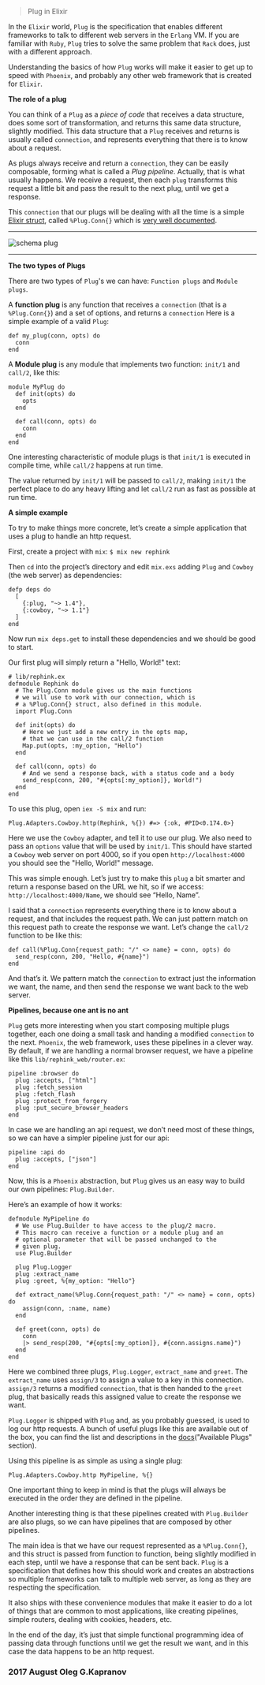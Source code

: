 > Plug in Elixir

In the `Elixir` world, `Plug` is the specification that enables different
frameworks to talk to different web servers in the `Erlang` VM.
If you are  familiar with `Ruby`, `Plug` tries to solve the same problem
that `Rack` does, just with a different approach.

Understanding the basics of how `Plug` works will make it easier to get up
to speed with `Phoenix`,  and probably any other web framework that is
created for `Elixir`.

**The role of a plug**

You can think of a `Plug` as a *piece of code* that receives a data
structure, does some sort of transformation, and returns this same data
structure, slightly modified. This data structure that a `Plug`
receives and returns is usually called `connection`, and represents
everything that there is to know about a request.

As plugs always receive and return a `connection`, they can be easily
composable, forming what is called a *Plug pipeline*. Actually, that is
what usually happens. We receive a request, then each `plug` transforms
this request a little bit and pass the result to the next plug, until
we get a response.

This `connection` that our plugs will be dealing with all the time is a
simple [Elixir struct][3], called `%Plug.Conn{}` which is [very well
documented][4].

***

![schema plug](plug.png "The schema plug")

***


**The two types of Plugs**

There are two types of `Plug`'s we can have: `Function plugs` and
`Module plugs`.

A **function plug** is any function that receives a `connection` (that
is a `%Plug.Conn{}`) and a set of options, and returns a `connection`
Here is a simple example of a valid `Plug`:

```
def my_plug(conn, opts) do
  conn
end
```

A **Module plug** is any module that implements two function: `init/1`
and `call/2`, like this:

```
module MyPlug do
  def init(opts) do
    opts
  end

  def call(conn, opts) do
    conn
  end
end
```

One interesting characteristic of module plugs is that `init/1` is
executed in compile time, while `call/2` happens at run time.

The value returned by `init/1` will be passed to `call/2`, making
`init/1` the perfect place to do any heavy lifting and let `call/2`
run as fast as possible at run time.

**A simple example**

To try to make things more concrete, let’s create a simple application
that uses a plug to handle an http request.

First, create a project with `mix`: `$ mix new rephink`

Then `cd` into the project’s directory and edit `mix.exs` adding `Plug`
and `Cowboy` (the web server) as dependencies:

```
defp deps do
  [
    {:plug, "~> 1.4"},
    {:cowboy, "~> 1.1"}
  ]
end
```

Now run `mix deps.get` to install these dependencies and we should be
good to start.

Our first plug will simply return a "Hello, World!" text:

```
# lib/rephink.ex
defmodule Rephink do
  # The Plug.Conn module gives us the main functions
  # we will use to work with our connection, which is
  # a %Plug.Conn{} struct, also defined in this module.
  import Plug.Conn

  def init(opts) do
    # Here we just add a new entry in the opts map,
    # that we can use in the call/2 function
    Map.put(opts, :my_option, "Hello")
  end

  def call(conn, opts) do
    # And we send a response back, with a status code and a body
    send_resp(conn, 200, "#{opts[:my_option]}, World!")
  end
end
```

To use this plug, open `iex -S mix` and run:

```
Plug.Adapters.Cowboy.http(Rephink, %{}) #=> {:ok, #PID<0.174.0>}
```

Here we use the `Cowboy` adapter, and tell it to use our plug. We also
need to pass an `options` value that will be used by `init/1`.
This should have started a `Cowboy` web server on port 4000, so if you
open `http://localhost:4000` you should see the "Hello, World!" message.

This was simple enough. Let’s just try to make this `plug` a bit smarter
and return a response based on the URL we hit, so if we access:
`http://localhost:4000/Name`, we should see “Hello, Name”.

I said that a `connection` represents everything there is to know about
a request, and that includes the request path. We can just pattern match
on this request path to create the response we want. Let’s change the
`call/2` function to be like this:

```
def call(%Plug.Conn{request_path: "/" <> name} = conn, opts) do
  send_resp(conn, 200, "Hello, #{name}")
end
```

And that’s it. We pattern match the `connection` to extract just the
information we want, the name, and then send the response we want back
to the web server.

**Pipelines, because one ant is no ant**

`Plug` gets more interesting when you start composing multiple plugs
together, each one doing a small task and handing a modified
`connection` to the next.
`Phoenix`, the web framework, uses these pipelines in a clever way. By
default, if we are handling a normal browser request, we have a pipeline
like this `lib/rephink_web/router.ex`:

```
pipeline :browser do
  plug :accepts, ["html"]
  plug :fetch_session
  plug :fetch_flash
  plug :protect_from_forgery
  plug :put_secure_browser_headers
end
```

In case we are handling an api request, we don’t need most of these
things, so we can have a simpler pipeline just for our api:

```
pipeline :api do
  plug :accepts, ["json"]
end
```

Now, this is a `Phoenix` abstraction, but `Plug` gives us an easy way to
build our own pipelines: `Plug.Builder`.

Here’s an example of how it works:

```
defmodule MyPipeline do
  # We use Plug.Builder to have access to the plug/2 macro.
  # This macro can receive a function or a module plug and an
  # optional parameter that will be passed unchanged to the
  # given plug.
  use Plug.Builder

  plug Plug.Logger
  plug :extract_name
  plug :greet, %{my_option: "Hello"}

  def extract_name(%Plug.Conn{request_path: "/" <> name} = conn, opts) do
    assign(conn, :name, name)
  end

  def greet(conn, opts) do
    conn
    |> send_resp(200, "#{opts[:my_option]}, #{conn.assigns.name}")
  end
end
```

Here we combined three plugs, `Plug.Logger`, `extract_name` and `greet`.
The `extract_name` uses `assign/3` to assign a value to a key in this
connection. `assign/3` returns a modified `connection`, that is then
handed to the `greet` plug, that basically reads this assigned value to
create the response we want.

`Plug.Logger` is shipped with `Plug` and, as you probably guessed, is
used to log our http requests. A bunch of useful plugs like this are
available out of the box, you can find the list and descriptions in the
[docs][5]("Available Plugs" section).

Using this pipeline is as simple as using a single plug:

```
Plug.Adapters.Cowboy.http MyPipeline, %{}
```

One important thing to keep in mind is that the plugs will always be
executed in the order they are defined in the pipeline.

Another interesting thing is that these pipelines created with
`Plug.Builder` are also plugs, so we can have pipelines that are
composed by other pipelines.


The main idea is that we have our request represented as a
`%Plug.Conn{}`, and this struct is passed from function to function,
being slightly modified in each step, until we have a response that can
be sent back. `Plug` is a specification that defines how this should
work and creates an abstractions so multiple frameworks can talk to
multiple web server, as long as they are respecting the specification.

It also ships with these convenience modules that make it easier to do a
lot of things that are common to most applications, like creating
pipelines, simple routers, dealing with cookies, headers, etc.

In the end of the day, it’s just that simple functional programming idea
of passing data through functions until we get the result we want, and
in this case the data happens to be an http request.

### 2017 August Oleg G.Kapranov

[1]: http://www.brianstorti.com/getting-started-with-plug-elixir/
[2]: https://habrahabr.ru/post/306334/
[3]: http://elixir-lang.org/getting-started/structs.html
[4]: https://hexdocs.pm/plug/Plug.Conn.html
[5]: https://hexdocs.pm/plug/readme.html
